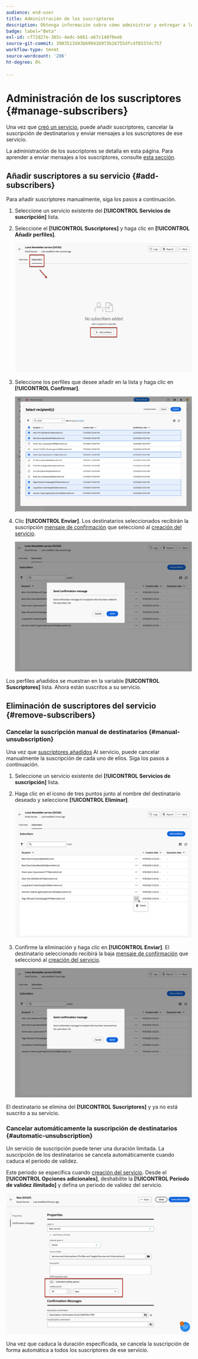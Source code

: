 ```yaml
---
audience: end-user
title: Administración de los suscriptores
description: Obtenga información sobre cómo administrar y entregar a los suscriptores de un servicio en Adobe Campaign Web
badge: label="Beta"
exl-id: cf72d27e-365c-4edc-b661-a67c148f0eeb
source-git-commit: 3903513d43b699416973b26755dfc4f0337dc757
workflow-type: tm+mt
source-wordcount: '286'
ht-degree: 0%

---
```


# Administración de los suscriptores {#manage-subscribers}

Una vez que [creó un servicio](manage-services.md#create-service), puede añadir suscriptores, cancelar la suscripción de destinatarios y enviar mensajes a los suscriptores de ese servicio.

La administración de los suscriptores se detalla en esta página. Para aprender a enviar mensajes a los suscriptores, consulte [esta sección](../msg/send-to-subscribers.md).

## Añadir suscriptores a su servicio {#add-subscribers}

Para añadir suscriptores manualmente, siga los pasos a continuación.

1. Seleccione un servicio existente del **[!UICONTROL Servicios de suscripción]** lista.

1. Seleccione el **[!UICONTROL Suscriptores]** y haga clic en **[!UICONTROL Añadir perfiles]**.

   ![](assets/service-subscribers-tab.png)

1. Seleccione los perfiles que desee añadir en la lista y haga clic en **[!UICONTROL Confirmar]**.

   ![](assets/service-subscribers-select-profiles.png)

1. Clic **[!UICONTROL Enviar]**.<!--if you click cancel, does it mean that no message is sent but recipients are still subscribed, or they are not subscribed? it's 2 different actions in the console)--> Los destinatarios seleccionados recibirán la suscripción [mensaje de confirmación](manage-services.md#create-confirmation-message) que seleccionó al [creación del servicio](manage-services.md#create-service).

   ![](assets/service-subscribers-confirmation-msg.png)

Los perfiles añadidos se muestran en la variable **[!UICONTROL Suscriptores]** lista. Ahora están suscritos a su servicio.

## Eliminación de suscriptores del servicio {#remove-subscribers}

### Cancelar la suscripción manual de destinatarios {#manual-unsubscription}

Una vez que [suscriptores añadidos](#add-subscribers) Al servicio, puede cancelar manualmente la suscripción de cada uno de ellos. Siga los pasos a continuación.

1. Seleccione un servicio existente del **[!UICONTROL Servicios de suscripción]** lista.

1. Haga clic en el icono de tres puntos junto al nombre del destinatario deseado y seleccione **[!UICONTROL Eliminar]**.

   ![](assets/service-subscribers-delete.png)

1. Confirme la eliminación y haga clic en **[!UICONTROL Enviar]**. El destinatario seleccionado recibirá la baja [mensaje de confirmación](manage-services.md#create-confirmation-message) que seleccionó al [creación del servicio](manage-services.md#create-service).

   ![](assets/service-subscribers-delete-confirmation.png)

El destinatario se elimina del **[!UICONTROL Suscriptores]** y ya no está suscrito a su servicio.

### Cancelar automáticamente la suscripción de destinatarios {#automatic-unsubscription}

Un servicio de suscripción puede tener una duración limitada. La suscripción de los destinatarios se cancela automáticamente cuando caduca el periodo de validez.

Este periodo se especifica cuando [creación del servicio](manage-services.md#create-service). Desde el **[!UICONTROL Opciones adicionales]**, deshabilite la **[!UICONTROL Período de validez ilimitado]** y defina un periodo de validez del servicio.

![](assets/service-create-validity-period.png)

Una vez que caduca la duración especificada, se cancela la suscripción de forma automática a todos los suscriptores de ese servicio.
